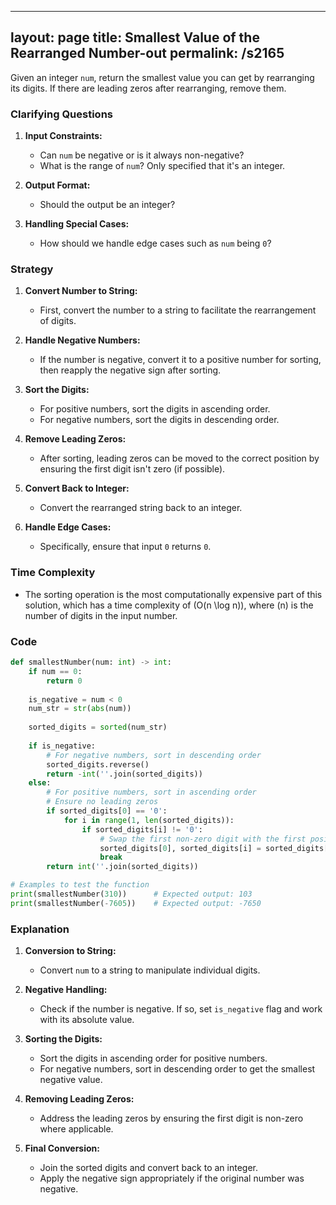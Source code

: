
---
layout: page
title:  Smallest Value of the Rearranged Number-out
permalink: /s2165
---

Given an integer `num`, return the smallest value you can get by rearranging its digits. If there are leading zeros after rearranging, remove them.

### Clarifying Questions

1. **Input Constraints:**
   - Can `num` be negative or is it always non-negative?
   - What is the range of `num`? Only specified that it's an integer.
   
2. **Output Format:**
   - Should the output be an integer?

3. **Handling Special Cases:**
   - How should we handle edge cases such as `num` being `0`?

### Strategy

1. **Convert Number to String:**
   - First, convert the number to a string to facilitate the rearrangement of digits.

2. **Handle Negative Numbers:**
   - If the number is negative, convert it to a positive number for sorting, then reapply the negative sign after sorting.

3. **Sort the Digits:**
   - For positive numbers, sort the digits in ascending order.
   - For negative numbers, sort the digits in descending order.

4. **Remove Leading Zeros:**
   - After sorting, leading zeros can be moved to the correct position by ensuring the first digit isn't zero (if possible).

5. **Convert Back to Integer:**
   - Convert the rearranged string back to an integer.

6. **Handle Edge Cases:**
   - Specifically, ensure that input `0` returns `0`.

### Time Complexity

- The sorting operation is the most computationally expensive part of this solution, which has a time complexity of \(O(n \log n)\), where \(n\) is the number of digits in the input number.

### Code

```python
def smallestNumber(num: int) -> int:
    if num == 0:
        return 0
    
    is_negative = num < 0
    num_str = str(abs(num))
    
    sorted_digits = sorted(num_str)
    
    if is_negative:
        # For negative numbers, sort in descending order
        sorted_digits.reverse()
        return -int(''.join(sorted_digits))
    else:
        # For positive numbers, sort in ascending order
        # Ensure no leading zeros
        if sorted_digits[0] == '0':
            for i in range(1, len(sorted_digits)):
                if sorted_digits[i] != '0':
                    # Swap the first non-zero digit with the first position
                    sorted_digits[0], sorted_digits[i] = sorted_digits[i], '0'
                    break
        return int(''.join(sorted_digits))

# Examples to test the function
print(smallestNumber(310))      # Expected output: 103
print(smallestNumber(-7605))    # Expected output: -7650
```

### Explanation

1. **Conversion to String:**
   - Convert `num` to a string to manipulate individual digits.

2. **Negative Handling:**
   - Check if the number is negative. If so, set `is_negative` flag and work with its absolute value.

3. **Sorting the Digits:**
   - Sort the digits in ascending order for positive numbers.
   - For negative numbers, sort in descending order to get the smallest negative value.

4. **Removing Leading Zeros:**
   - Address the leading zeros by ensuring the first digit is non-zero where applicable.

5. **Final Conversion:**
   - Join the sorted digits and convert back to an integer.
   - Apply the negative sign appropriately if the original number was negative.